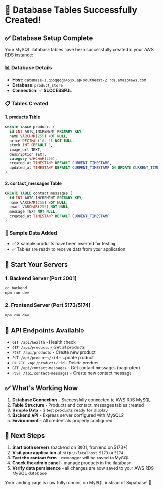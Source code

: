 # 🎉 Database Tables Successfully Created!

## ✅ Database Setup Complete

Your MySQL database tables have been successfully created in your AWS RDS instance:

### 📊 Database Details
- **Host**: `database-1.cpoqgqg645jx.ap-southeast-2.rds.amazonaws.com`
- **Database**: `product_store`
- **Connection**: ✅ **SUCCESSFUL**

### 📋 Tables Created

#### 1. **products** Table
```sql
CREATE TABLE products (
  id INT AUTO_INCREMENT PRIMARY KEY,
  name VARCHAR(255) NOT NULL,
  price DECIMAL(10, 2) NOT NULL,
  stock INT DEFAULT 0,
  image_url TEXT,
  description TEXT,
  category VARCHAR(100),
  created_at TIMESTAMP DEFAULT CURRENT_TIMESTAMP,
  updated_at TIMESTAMP DEFAULT CURRENT_TIMESTAMP ON UPDATE CURRENT_TIMESTAMP
)
```

#### 2. **contact_messages** Table
```sql
CREATE TABLE contact_messages (
  id INT AUTO_INCREMENT PRIMARY KEY,
  name VARCHAR(255) NOT NULL,
  email VARCHAR(255) NOT NULL,
  message TEXT NOT NULL,
  created_at TIMESTAMP DEFAULT CURRENT_TIMESTAMP
)
```

### 🌱 Sample Data Added
- ✅ 3 sample products have been inserted for testing
- ✅ Tables are ready to receive data from your application

## 🚀 Start Your Servers

### 1. Backend Server (Port 3001)
```bash
cd backend
npm run dev
```

### 2. Frontend Server (Port 5173/5174)
```bash
npm run dev
```

## 🔗 API Endpoints Available

- `GET /api/health` - Health check
- `GET /api/products` - Get all products
- `POST /api/products` - Create new product
- `PUT /api/products/:id` - Update product
- `DELETE /api/products/:id` - Delete product
- `GET /api/contact-messages` - Get contact messages (paginated)
- `POST /api/contact-messages` - Create new contact message

## ✅ What's Working Now

1. **Database Connection** - Successfully connected to AWS RDS MySQL
2. **Table Structure** - Products and contact_messages tables created
3. **Sample Data** - 3 test products ready for display
4. **Backend API** - Express server configured with MySQL2
5. **Environment** - All credentials properly configured

## 🎯 Next Steps

1. **Start both servers** (backend on 3001, frontend on 5173+)
2. **Visit your application** at `http://localhost:5173` or `5174`
3. **Test the contact form** - messages will be saved to MySQL
4. **Check the admin panel** - manage products in the database
5. **Verify data persistence** - all changes are now saved to your AWS RDS MySQL database

Your landing page is now fully running on MySQL instead of Supabase! 🎉